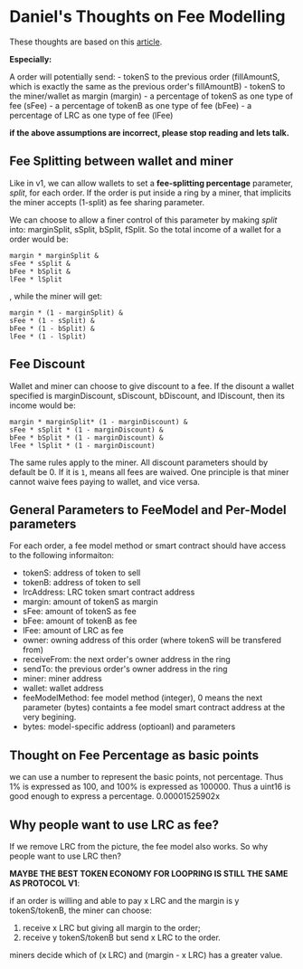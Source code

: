
# Daniel's Thoughts on Fee Modelling

These thoughts are based on this [article](https://github.com/Loopring/protocol2/blob/master/docs/rate_and_margin_calculation.md#what-you-can-learn-from-this-simulation).

**Especially:**

A order will potentially send:
    - tokenS to the previous order (fillAmountS, which is exactly the same as the previous order's fillAmountB)
    - tokenS to the miner/wallet as margin (margin)
    - a percentage of tokenS as one type of fee (sFee)
    - a percentage of tokenB as one type of fee (bFee)
    - a percentage of LRC as one type of fee (lFee)
    
**if the above assumptions are incorrect, please stop reading and lets talk.**
    
## Fee Splitting between wallet and miner
Like in v1, we can allow wallets to set a **fee-splitting percentage** parameter, *split*, for each order. If the order is put inside a ring by a miner, that implicits the miner accepts (1-split) as fee sharing parameter.

We can choose to allow a finer control of this parameter by making *split* into: marginSplit, sSplit, bSplit, fSplit. So the total income of a wallet for a order would be:
```
margin * marginSplit & 
sFee * sSplit & 
bFee * bSplit & 
lFee * lSplit
```
, while the miner will get:
```
margin * (1 - marginSplit) &
sFee * (1 - sSplit) &
bFee * (1 - bSplit) &
lFee * (1 - lSplit)
```

## Fee Discount
Wallet and miner can choose to give discount to a fee. If the disount a wallet specified is marginDiscount, sDiscount, bDiscount, and lDiscount, then its income would be:

```
margin * marginSplit* (1 - marginDiscount) & 
sFee * sSplit * (1 - marginDiscount) & 
bFee * bSplit * (1 - marginDiscount) & 
lFee * lSplit * (1 - marginDiscount)
```

The same rules apply to the miner. All discount parameters should by default be 0. If it is `1`, means all fees are waived.
One principle is that miner cannot waive fees paying to wallet, and vice versa. 


## General Parameters to FeeModel and Per-Model parameters

For each order, a fee model method or smart contract should have access to the following informaiton:

- tokenS: address of token to sell
- tokenB: address of token to sell
- lrcAddress: LRC token smart contract address
- margin: amount of tokenS as margin
- sFee: amount of tokenS as fee
- bFee: amount of tokenB as fee
- lFee: amount of LRC as fee
- owner: owning address of this order (where tokenS will be transfered from)
- receiveFrom: the next order's owner address in the ring
- sendTo: the previous order's owner address in the ring
- miner: miner address
- wallet: wallet address
- feeModelMethod: fee model method (integer), 0 means the next parameter (bytes) containts a fee model smart contract address at the very begining.
- bytes: model-specific address (optioanl) and parameters


## Thought on Fee Percentage as basic points
we can use a number to represent the basic points, not percentage. Thus 1% is expressed as 100, and 100% is expressed as 100000. Thus a uint16 is good enough to express a percentage.
0.00001525902x

## Why people want to use LRC as fee?

If we remove LRC from the picture, the fee model also works. So why people want to use LRC then?

**MAYBE THE BEST TOKEN ECONOMY FOR LOOPRING IS STILL THE SAME AS PROTOCOL V1**:

if an order is willing and able to pay x LRC and the margin is y tokenS/tokenB, the miner can choose:

1. receive x LRC but giving all margin to the order;
2. receive y tokenS/tokenB but send x LRC to the order.

miners decide which of (x LRC) and (margin - x LRC) has a greater value.






